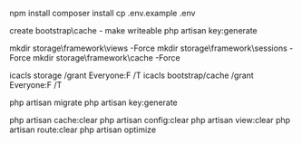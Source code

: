 npm install
composer install
cp .env.example .env

create bootstrap\cache - make writeable
php artisan key:generate

mkdir storage\framework\views -Force
mkdir storage\framework\sessions -Force
mkdir storage\framework\cache -Force

icacls storage /grant Everyone:F /T
icacls bootstrap/cache /grant Everyone:F /T


php artisan migrate
php artisan key:generate

php artisan cache:clear
php artisan config:clear
php artisan view:clear
php artisan route:clear
php artisan optimize
